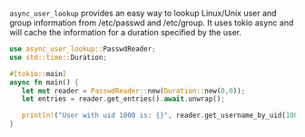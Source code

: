 `async_user_lookup` provides an easy way to lookup Linux/Unix user and group information from /etc/passwd and /etc/group. It uses tokio async and will cache the information for a duration specified by the user. 

```rust
use async_user_lookup::PasswdReader;
use std::time::Duration;

#[tokio::main]
async fn main() {
   let mut reader = PasswdReader::new(Duration::new(0,0));
   let entries = reader.get_entries().await.unwrap();

   println!("User with uid 1000 is: {}", reader.get_username_by_uid(1000).await.unwrap());
}

```
